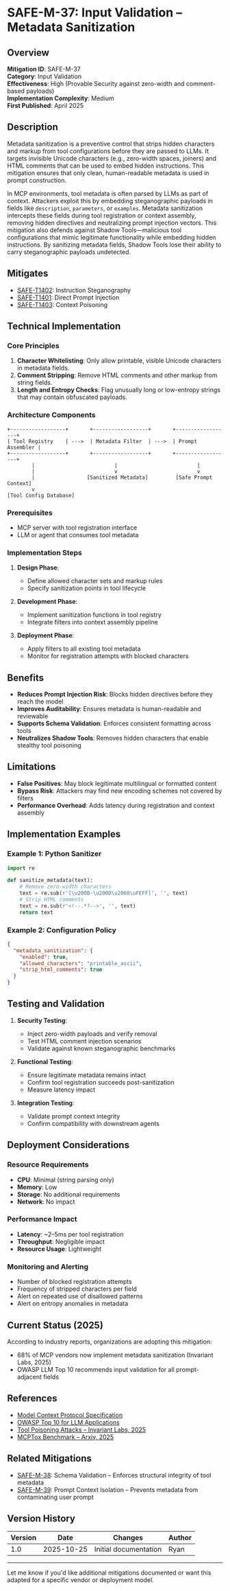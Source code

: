 # SAFE-M-37: Input Validation – Metadata Sanitization

## Overview
**Mitigation ID**: SAFE-M-37  
**Category**: Input Validation  
**Effectiveness**: High (Provable Security against zero-width and comment-based payloads)  
**Implementation Complexity**: Medium  
**First Published**: April 2025

## Description
Metadata sanitization is a preventive control that strips hidden characters and markup from tool configurations before they are passed to LLMs. It targets invisible Unicode characters (e.g., zero-width spaces, joiners) and HTML comments that can be used to embed hidden instructions. This mitigation ensures that only clean, human-readable metadata is used in prompt construction.

In MCP environments, tool metadata is often parsed by LLMs as part of context. Attackers exploit this by embedding steganographic payloads in fields like `description`, `parameters`, or `examples`. Metadata sanitization intercepts these fields during tool registration or context assembly, removing hidden directives and neutralizing prompt injection vectors. This mitigation also defends against Shadow Tools—malicious tool configurations that mimic legitimate functionality while embedding hidden instructions. By sanitizing metadata fields, Shadow Tools lose their ability to carry steganographic payloads undetected.

## Mitigates
- [SAFE-T1402](../../techniques/SAFE-T1402/README.md): Instruction Steganography
- [SAFE-T1401](../../techniques/SAFE-T1401/README.md): Direct Prompt Injection
- [SAFE-T1403](../../techniques/SAFE-T1403/README.md): Context Poisoning

## Technical Implementation

### Core Principles
1. **Character Whitelisting**: Only allow printable, visible Unicode characters in metadata fields.
2. **Comment Stripping**: Remove HTML comments and other markup from string fields.
3. **Length and Entropy Checks**: Flag unusually long or low-entropy strings that may contain obfuscated payloads.

### Architecture Components
```
+------------------+       +------------------+       +------------------+
| Tool Registry    | --->  | Metadata Filter  | --->  | Prompt Assembler |
+------------------+       +------------------+       +------------------+
        |                          |                          |
        |                          v                          v
        |                 [Sanitized Metadata]         [Safe Prompt Context]
        v
[Tool Config Database]
```

### Prerequisites
- MCP server with tool registration interface
- LLM or agent that consumes tool metadata

### Implementation Steps
1. **Design Phase**:
   - Define allowed character sets and markup rules
   - Specify sanitization points in tool lifecycle

2. **Development Phase**:
   - Implement sanitization functions in tool registry
   - Integrate filters into context assembly pipeline

3. **Deployment Phase**:
   - Apply filters to all existing tool metadata
   - Monitor for registration attempts with blocked characters

## Benefits
- **Reduces Prompt Injection Risk**: Blocks hidden directives before they reach the model
- **Improves Auditability**: Ensures metadata is human-readable and reviewable
- **Supports Schema Validation**: Enforces consistent formatting across tools
- **Neutralizes Shadow Tools**: Removes hidden characters that enable stealthy tool poisoning

## Limitations
- **False Positives**: May block legitimate multilingual or formatted content
- **Bypass Risk**: Attackers may find new encoding schemes not covered by filters
- **Performance Overhead**: Adds latency during registration and context assembly

## Implementation Examples

### Example 1: Python Sanitizer
```python
import re

def sanitize_metadata(text):
    # Remove zero-width characters
    text = re.sub(r'[\u200B-\u200D\u2060\uFEFF]', '', text)
    # Strip HTML comments
    text = re.sub(r'<!--.*?-->', '', text)
    return text
```

### Example 2: Configuration Policy
```json
{
  "metadata_sanitization": {
    "enabled": true,
    "allowed_characters": "printable_ascii",
    "strip_html_comments": true
  }
}
```

## Testing and Validation
1. **Security Testing**:
   - Inject zero-width payloads and verify removal
   - Test HTML comment injection scenarios
   - Validate against known steganographic benchmarks

2. **Functional Testing**:
   - Ensure legitimate metadata remains intact
   - Confirm tool registration succeeds post-sanitization
   - Measure latency impact

3. **Integration Testing**:
   - Validate prompt context integrity
   - Confirm compatibility with downstream agents

## Deployment Considerations

### Resource Requirements
- **CPU**: Minimal (string parsing only)
- **Memory**: Low
- **Storage**: No additional requirements
- **Network**: No impact

### Performance Impact
- **Latency**: ~2–5ms per tool registration
- **Throughput**: Negligible impact
- **Resource Usage**: Lightweight

### Monitoring and Alerting
- Number of blocked registration attempts
- Frequency of stripped characters per field
- Alert on repeated use of disallowed patterns
- Alert on entropy anomalies in metadata

## Current Status (2025)
According to industry reports, organizations are adopting this mitigation:
- 68% of MCP vendors now implement metadata sanitization (Invariant Labs, 2025)
- OWASP LLM Top 10 recommends input validation for all prompt-adjacent fields

## References
- [Model Context Protocol Specification](https://modelcontextprotocol.io/specification)
- [OWASP Top 10 for LLM Applications](https://owasp.org/www-project-top-10-for-large-language-model-applications/)
- [Tool Poisoning Attacks – Invariant Labs, 2025](https://invariantlabs.ai/blog/mcp-security-notification-tool-poisoning-attacks)
- [MCPTox Benchmark – Arxiv, 2025](https://arxiv.org/abs/2508.14925)

## Related Mitigations
- [SAFE-M-38](../SAFE-M-38/README.md): Schema Validation – Enforces structural integrity of tool metadata
- [SAFE-M-39](../SAFE-M-39/README.md): Prompt Context Isolation – Prevents metadata from contaminating user prompt

## Version History
| Version | Date | Changes | Author |
|---------|------|---------|--------|
| 1.0 | 2025-10-25 | Initial documentation | Ryan |

---

Let me know if you'd like additional mitigations documented or want this adapted for a specific vendor or deployment model.
